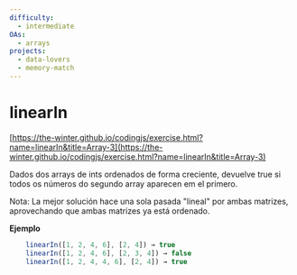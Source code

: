 ```yaml
---
difficulty:
  - intermediate
OAs:
  - arrays
projects:
  - data-lovers
  - memory-match
---
```


# linearIn

[https://the-winter.github.io/codingjs/exercise.html?name=linearIn&title=Array-3](https://the-winter.github.io/codingjs/exercise.html?name=linearIn&title=Array-3)

Dados dos arrays de ints ordenados de forma creciente,
devuelve true si todos os números do segundo array
aparecen em el primero.

Nota: La mejor solución hace una sola pasada "lineal"
por ambas matrizes, aprovechando que ambas matrizes
ya está ordenado.

**Ejemplo**

```js
    linearIn([1, 2, 4, 6], [2, 4]) → true
    linearIn([1, 2, 4, 6], [2, 3, 4]) → false
    linearIn([1, 2, 4, 4, 6], [2, 4]) → true
```
